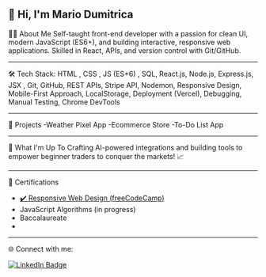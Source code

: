 👋 Hi, I'm Mario Dumitrica
---

 🙋‍♂️ About Me
Self-taught front-end developer with a passion for clean UI, modern JavaScript (ES6+), and building interactive,
responsive web applications. Skilled in React, APIs, and version control with Git/GitHub.

---

 🛠️ Tech Stack: HTML , CSS , JS (ES+6) , SQL, React.js, Node.js, Express.js, JSX , Git, GitHub, REST APIs, Stripe API,
Nodemon, Responsive Design, Mobile-First Approach, LocalStorage, Deployment (Vercel), Debugging, Manual Testing,
Chrome DevTools

---
📂 Projects
    -Weather Pixel App 
    -Ecommerce Store
    -To-Do List App 
    
---

🚀 What I'm Up To
 Crafting AI-powered integrations and building tools to empower beginner traders to conquer the markets! 📈
 
 ---

 📜 Certifications
- [✔️ Responsive Web Design (freeCodeCamp)](https://www.freecodecamp.org/certification/MarioDumi27/responsive-web-design)
- JavaScript Algorithms (in progress)
- Baccalaureate
- 
---
🌐 Connect with me:

<a href="https://www.linkedin.com/in/mario-dumi-560066358/">
  <img src="https://img.shields.io/badge/LinkedIn-0077B5?style=for-the-badge&logo=linkedin&logoColor=white" alt="LinkedIn Badge"/>
</a>
  


